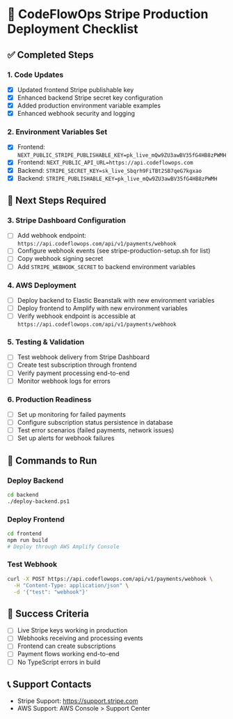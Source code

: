 # 🚀 CodeFlowOps Stripe Production Deployment Checklist

## ✅ **Completed Steps**

### **1. Code Updates**
- [x] Updated frontend Stripe publishable key
- [x] Enhanced backend Stripe secret key configuration
- [x] Added production environment variable examples
- [x] Enhanced webhook security and logging

### **2. Environment Variables Set**
- [x] Frontend: `NEXT_PUBLIC_STRIPE_PUBLISHABLE_KEY=pk_live_mQw9ZU3awBV35fG4HB8zPWMH`
- [x] Frontend: `NEXT_PUBLIC_API_URL=https://api.codeflowops.com`
- [x] Backend: `STRIPE_SECRET_KEY=sk_live_Sbqrh9FiTBt2SB7qeG7kgxao`
- [x] Backend: `STRIPE_PUBLISHABLE_KEY=pk_live_mQw9ZU3awBV35fG4HB8zPWMH`

## 🔄 **Next Steps Required**

### **3. Stripe Dashboard Configuration**
- [ ] Add webhook endpoint: `https://api.codeflowops.com/api/v1/payments/webhook`
- [ ] Configure webhook events (see stripe-production-setup.sh for list)
- [ ] Copy webhook signing secret
- [ ] Add `STRIPE_WEBHOOK_SECRET` to backend environment variables

### **4. AWS Deployment**
- [ ] Deploy backend to Elastic Beanstalk with new environment variables
- [ ] Deploy frontend to Amplify with new environment variables
- [ ] Verify webhook endpoint is accessible at `https://api.codeflowops.com/api/v1/payments/webhook`

### **5. Testing & Validation**
- [ ] Test webhook delivery from Stripe Dashboard
- [ ] Create test subscription through frontend
- [ ] Verify payment processing end-to-end
- [ ] Monitor webhook logs for errors

### **6. Production Readiness**
- [ ] Set up monitoring for failed payments
- [ ] Configure subscription status persistence in database
- [ ] Test error scenarios (failed payments, network issues)
- [ ] Set up alerts for webhook failures

## 🔧 **Commands to Run**

### Deploy Backend
```bash
cd backend
./deploy-backend.ps1
```

### Deploy Frontend
```bash
cd frontend
npm run build
# Deploy through AWS Amplify Console
```

### Test Webhook
```bash
curl -X POST https://api.codeflowops.com/api/v1/payments/webhook \
  -H "Content-Type: application/json" \
  -d '{"test": "webhook"}'
```

## 🎯 **Success Criteria**
- [ ] Live Stripe keys working in production
- [ ] Webhooks receiving and processing events
- [ ] Frontend can create subscriptions
- [ ] Payment flows working end-to-end
- [ ] No TypeScript errors in build

## 📞 **Support Contacts**
- Stripe Support: https://support.stripe.com
- AWS Support: AWS Console > Support Center
